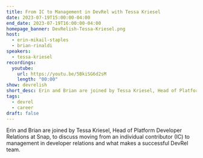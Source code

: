 ```yaml
---
title: From IC to Management in DevRel with Tessa Kriesel
date: 2023-07-19T15:00:00-04:00
end_date: 2023-07-19T16:00:00-04:00
homepage_banner: DevRelish-Tessa-Kriesel.png
host: 
  - erin-mikail-staples
  - brian-rinaldi
speakers:
  - tessa-kriesel
recordings:
  youtube:
    url: https://youtu.be/5BkiSG6d2sM
    length: "00:00"
show: devrelish
short_desc: Erin and Brian are joined by Tessa Kriesel, Head of Platform Developer Relations at Snap, to discuss moving from an individual contributor (IC) to management in developer relations and hwat makes a successful DevRel team.
tags:
  - devrel
  - career
draft: false
---
```


Erin and Brian are joined by Tessa Kriesel, Head of Platform Developer Relations at Snap, to discuss moving from an individual contributor (IC) to management in developer relations and what makes a successful DevRel team.